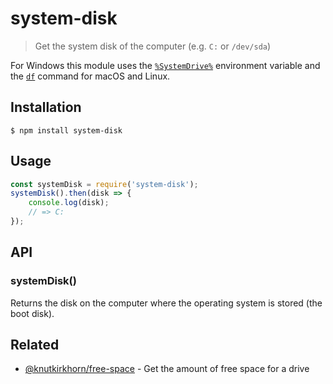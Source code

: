 # system-disk

> Get the system disk of the computer (e.g. `C:` or `/dev/sda`)

For Windows this module uses the [`%SystemDrive%`](http://environmentvariables.org/SystemDrive) environment variable and the [`df`](https://en.wikipedia.org/wiki/Df_(Unix)) command for macOS and Linux.

## Installation

```
$ npm install system-disk
```

## Usage

```js
const systemDisk = require('system-disk');
systemDisk().then(disk => {
    console.log(disk);
    // => C:
});
```

## API

### systemDisk()

Returns the disk on the computer where the operating system is stored (the boot disk).

## Related

- [@knutkirkhorn/free-space](https://github.com/knutkirkhorn/free-space) - Get the amount of free space for a drive
